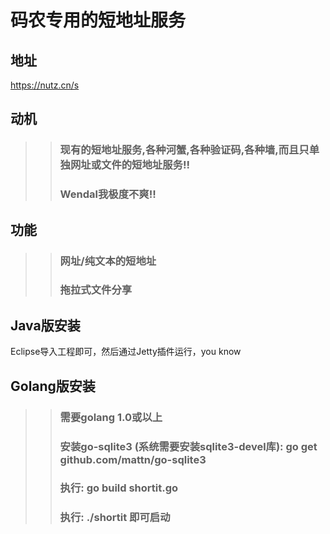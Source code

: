 码农专用的短地址服务
=================

地址
-----------------
https://nutz.cn/s

动机
-----------------
>> ###  现有的短地址服务,各种河蟹,各种验证码,各种墙,而且只单独网址或文件的短地址服务!! 
>> ###  Wendal我极度不爽!!

功能
-----------------
>> ###  网址/纯文本的短地址
>> ###  拖拉式文件分享

Java版安装
-----------------
Eclipse导入工程即可，然后通过Jetty插件运行，you know

Golang版安装
-----------------
>> ###  需要golang 1.0或以上
>> ###  安装go-sqlite3 (系统需要安装sqlite3-devel库):    go get github.com/mattn/go-sqlite3
>> ###  执行: go build shortit.go
>> ###  执行: ./shortit 即可启动
